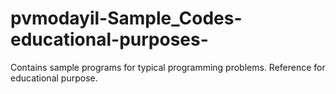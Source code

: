 # pvmodayil-Sample_Codes-educational-purposes-
Contains sample programs for typical programming problems. Reference for educational purpose.

